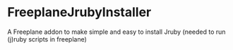 # FreeplaneJrubyInstaller

A Freeplane addon to make simple and easy to install Jruby (needed to run (j)ruby scripts in freeplane) 

